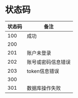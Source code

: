 # 状态码

| 状态码 | 备注           |
| ------ | -------------- |
| 100    | 成功           |
| 200    |                |
| 201    | 账户未登录 |
| 202    | 账号或密码信息错误     |
| 203   | token信息错误     |
| 300   |      |
| 301   | 数据库操作失败     |

